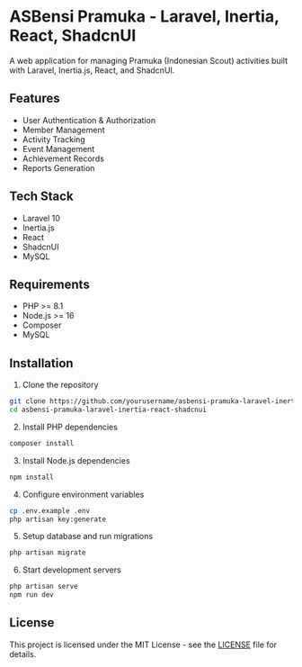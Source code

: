 # ASBensi Pramuka - Laravel, Inertia, React, ShadcnUI

A web application for managing Pramuka (Indonesian Scout) activities built with Laravel, Inertia.js, React, and ShadcnUI.

## Features

- User Authentication & Authorization
- Member Management
- Activity Tracking
- Event Management
- Achievement Records
- Reports Generation

## Tech Stack

- Laravel 10
- Inertia.js
- React
- ShadcnUI
- MySQL

## Requirements

- PHP >= 8.1
- Node.js >= 16
- Composer
- MySQL

## Installation

1. Clone the repository
```bash
git clone https://github.com/yourusername/asbensi-pramuka-laravel-inertia-react-shadcnui.git
cd asbensi-pramuka-laravel-inertia-react-shadcnui
```

2. Install PHP dependencies
```bash
composer install
```

3. Install Node.js dependencies
```bash
npm install
```

4. Configure environment variables
```bash
cp .env.example .env
php artisan key:generate
```

5. Setup database and run migrations
```bash
php artisan migrate
```

6. Start development servers
```bash
php artisan serve
npm run dev
```

## License

This project is licensed under the MIT License - see the [LICENSE](LICENSE) file for details.
